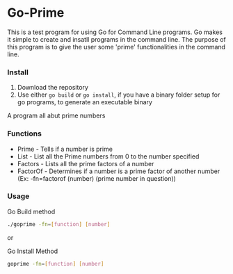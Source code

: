 # Go-Prime

This is a test program for using Go for Command Line programs.
Go makes it simple to create and insatll programs in the command line.
The purpose of this program is to give the user some 'prime' functionalities in the command line.

### Install
1. Download the repository 
2. Use either `go build` or `go install`, if you have a binary folder setup for go programs, to generate an executable binary

A program all abut prime numbers

### Functions
- Prime - Tells if a number is prime
- List - List all the Prime numbers from 0 to the number specified
- Factors - Lists all the prime factors of a number
- FactorOf - Determines if a number is a prime factor of another number (Ex: -fn=factorof (number) (prime number in question))

### Usage
Go Build method
```bash
./goprime -fn=[function] [number]
```

or 

Go Install Method
```bash
goprime -fn=[function] [number]
```
